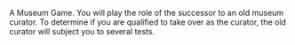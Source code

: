 A Museum Game. You will play the role of the successor to an old museum curator. To determine if you are qualified to take over as the curator, the old curator will subject you to several tests.
